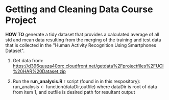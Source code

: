 # Getting and Cleaning Data Course Project 

**HOW TO** generate a tidy dataset that provides a calculated average of all std and mean data resulting from the merging of the training and test data that is collected in the "Human Activity Recognition Using Smartphones Dataset".

1. Get data from: https://d396qusza40orc.cloudfront.net/getdata%2Fprojectfiles%2FUCI%20HAR%20Dataset.zip 

2. Run the **run_analysis.R** r script (found in in this respository):
   run_analysis <- function(dataDir,outfile)
     where  dataDir is root of data from item 1, and outfile is desired path for resultant output
